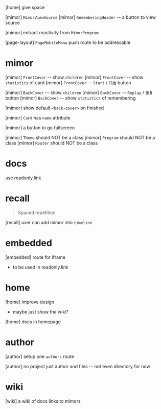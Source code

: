 [home] give space

[mimor] `MimorViewSource`
[mimor] `RememberingHeader` -- a button to view source

[mimor] extract reactivity from `MimorProgram`

[page-layout] `PageMobileMenu` push route to be addressable

# mimor

[mimor] `FrontCover` -- show `children`
[mimor] `FrontCover` -- show `statistics` of card
[mimor] `FrontCover` -- `Start` / `开始` button

[mimor] `BackCover` -- show `children`
[mimor] `BackCover` -- `Replay` / `重复` button
[mimor] `BackCover` -- show `statistics` of remembering

[mimor] show default `<back-cover>` on finished

[mimor] `Card` has `name` attribute

[mimor] a button to go fullscreen

[mimor] `Theme` should NOT be a class
[mimor] `Program` should NOT be a class
[mimor] `Router` should NOT be a class

# docs

use readonly.link

# recall

> Spaced repetition

[recall] user can add mimor into `timeline`

# embedded

[embedded] route for iframe

- to be used in readonly.link

# home

[home] improve design

- maybe just show the wiki?

[home] docs in homepage

# author

[author] setup one `authors` route

[author] no project just author and files -- not even directory for now

# wiki

[wiki] a wiki of docs links to mimors
